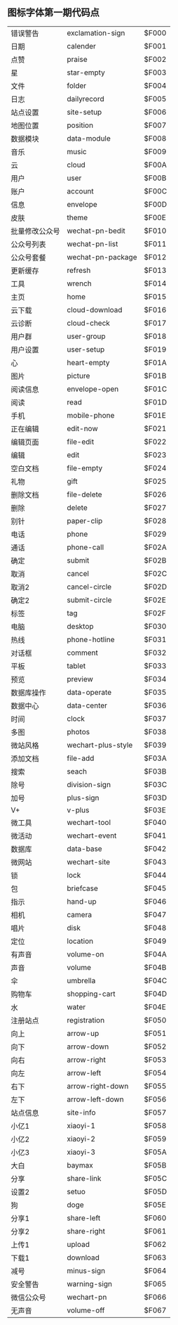 ## 图标字体第一期代码点 ##



<html lang="en">
<head>
	<meta charset="UTF-8">
	<title>Document</title>
</head>
<body>
		<table>
		<tr>
			<td>错误警告</td>
			<td>exclamation-sign</td>
            <td>$F000</td>    
		</tr>
		<tr>
			<td>日期</td>
            <td>calender</td>
			<td>$F001</td>
		</tr>
		<tr>
			<td>点赞</td>
			<td>praise</td>
			<td>$F002</td>
		</tr>
		<tr>
			<td>星</td>
			<td>star-empty</td>
			<td>$F003</td>
		</tr>
		<tr>
			<td>文件</td>
			<td>folder</td>
			<td>$F004</td>
		</tr>
		<tr>
			<td>日志</td>
			<td>dailyrecord</td>
			<td>$F005</td>
		</tr>
		<tr>
			<td>站点设置</td>
			<td>site-setup</td>
			<td>$F006</td>
		</tr>
		<tr>
			<td>地图位置</td>
			<td>position</td>
			<td>$F007</td>
		</tr>
		<tr>
			<td>数据模块</td>
			<td>data-module</td>
			<td>$F008</td>
		</tr>
		<tr>
			<td>音乐</td>
			<td>music</td>
			<td>$F009</td>
		</tr>
		<tr>
			<td>云</td>
			<td>cloud</td>
			<td>$F00A</td>
		</tr>
		<tr>
			<td>用户</td>
			<td>user</td>
			<td>$F00B</td>
		</tr>
		<tr>
			<td>账户</td>
			<td>account</td>
			<td>$F00C</td>
		</tr>
		<tr>
			<td>信息</td>
			<td>envelope</td>
			<td>$F00D</td>
		</tr>
		<tr>
			<td>皮肤</td>
			<td>theme</td>
			<td>$F00E</td>
		</tr>
		<tr>
			<td>批量修改公众号</td>
			<td>wechat-pn-bedit</td>
			<td>$F010</td>
		</tr>
		<tr>
			<td>公众号列表</td>
			<td>wechat-pn-list</td>
			<td>$F011</td>
		</tr>
		<tr>
			<td>公众号套餐</td>
			<td>wechat-pn-package</td>
			<td>$F012</td>
		</tr>
		<tr>
			<td>更新缓存</td>
			<td>refresh</td>
			<td>$F013</td>
		</tr>
		<tr>
			<td>工具</td>
			<td>wrench</td>
			<td>$F014</td>
		</tr>
		<tr>
			<td>主页</td>
			<td>home</td>
			<td>$F015</td>
		</tr>
		<tr>
			<td>云下载</td>
			<td>cloud-download</td>
			<td>$F016</td>
		</tr>
		<tr>
			<td>云诊断</td>
			<td>cloud-check</td>
			<td>$F017</td>
		</tr>
		<tr>
			<td>用户群</td>
			<td>user-group</td>
			<td>$F018</td>
		</tr>
		<tr>
			<td>用户设置</td>
			<td>user-setup</td>
			<td>$F019</td>
		</tr>
		<tr>
			<td>心</td>
			<td>heart-empty</td>
			<td>$F01A</td>
		</tr>
		<tr>
			<td>图片</td>
			<td>picture</td>
			<td>$F01B</td>
		</tr>
		<tr>
			<td>阅读信息</td>
			<td>envelope-open</td>
			<td>$F01C</td>
		</tr>
		<tr>
			<td>阅读</td>
			<td>read</td>
			<td>$F01D</td>
		</tr>
		<tr>
			<td>手机</td>
			<td>mobile-phone</td>
			<td>$F01E</td>
		</tr>
		<tr>
			<td>正在编辑</td>
			<td>edit-now</td>
			<td>$F021</td>
		</tr>
		<tr>
			<td>编辑页面</td>
			<td>file-edit</td>
			<td>$F022</td>
		</tr>
		<tr>
			<td>编辑</td>
			<td>edit</td>
			<td>$F023</td>
		</tr>
		<tr>
			<td>空白文档</td>
			<td>file-empty</td>
			<td>$F024</td>
		</tr>
		<tr>
			<td>礼物</td>
			<td>gift</td>
			<td>$F025</td>
		</tr>
		<tr>
			<td>删除文档</td>
			<td>file-delete</td>
			<td>$F026</td>
		</tr>
		<tr>
			<td>删除</td>
			<td>delete</td>
			<td>$F027</td>
		</tr>
		<tr>
			<td>别针</td>
			<td>paper-clip</td>
			<td>$F028</td>
		</tr>
		<tr>
			<td>电话</td>
			<td>phone</td>
			<td>$F029</td>
		</tr>
		<tr>
			<td>通话</td>
			<td>phone-call</td>
			<td>$F02A</td>
		</tr>
		<tr>
			<td>确定</td>
            <td>submit</td>
			<td>$F02B</td>
		</tr>
		<tr>
			<td>取消</td>
			<td>cancel</td>
			<td>$F02C</td>
		</tr>
		<tr>
			<td>取消2</td>
			<td>cancel-circle</td>
			<td>$F02D</td>
		</tr>
		<tr>
			<td>确定2</td>
			<td>submit-circle</td>
			<td>$F02E</td>
		</tr>
		<tr>
			<td>标签</td>
			<td>tag</td>
			<td>$F02F</td>
		</tr>
		<tr>
			<td>电脑</td>
			<td>desktop</td>
			<td>$F030</td>
		</tr>
		<tr>
			<td>热线</td>
			<td>phone-hotline</td>
			<td>$F031</td>
		</tr>
		<tr>
			<td>对话框</td>
			<td>comment</td>
			<td>$F032</td>
		</tr>
		<tr>
			<td>平板</td>
			<td>tablet</td>
			<td>$F033</td>
		</tr>
		<tr>
			<td>预览</td>
			<td>preview</td>
			<td>$F034</td>
		</tr>
		<tr>
			<td>数据库操作</td>
			<td>data-operate</td>
			<td>$F035</td>
		</tr>
		<tr>
			<td>数据中心</td>
			<td>data-center</td>
			<td>$F036</td>
		</tr>
		<tr>
			<td>时间</td>
			<td>clock</td>
			<td>$F037</td>
		</tr>
		<tr>
			<td>多图</td>
			<td>photos</td>
			<td>$F038</td>
		</tr>
		<tr>
			<td>微站风格</td>
			<td>wechart-plus-style</td>
			<td>$F039</td>
		</tr>
		<tr>
			<td>添加文档</td>
			<td>file-add</td>
			<td>$F03A</td>
		</tr>
		<tr>
			<td>搜索</td>
			<td>seach</td>
			<td>$F03B</td>
		</tr>
		<tr>
			<td>除号</td>
			<td>division-sign</td>
			<td>$F03C</td>
		</tr>
		<tr>
			<td>加号</td>
			<td>plus-sign</td>
			<td>$F03D</td>
		</tr>
		<tr>
			<td>V+</td>
			<td>v-plus</td>
			<td>$F03E</td>
		</tr>
		<tr>
			<td>微工具</td>
			<td>wechart-tool</td>
			<td>$F040</td>
		</tr>
		<tr>
			<td>微活动</td>
			<td>wechart-event</td>
			<td>$F041</td>
		</tr>
		<tr>
			<td>数据库</td>
			<td>data-base</td>
			<td>$F042</td>
		</tr>
		<tr>
			<td>微网站</td>
			<td>wechart-site</td>
			<td>$F043</td>
		</tr>
		<tr>
			<td>锁</td>
			<td>lock</td>
			<td>$F044</td>
		</tr>
		<tr>
			<td>包</td>
			<td>briefcase</td>
			<td>$F045</td>
		</tr>
		<tr>
			<td>指示</td>
			<td>hand-up</td>
			<td>$F046</td>
		</tr>
		<tr>
			<td>相机</td>
			<td>camera</td>
			<td>$F047</td>
		</tr>
		<tr>
			<td>唱片</td>
			<td>disk</td>
			<td>$F048</td>
		</tr>
		<tr>
			<td>定位</td>
			<td>location</td>
			<td>$F049</td>
		</tr>
		<tr>
			<td>有声音</td>
			<td>volume-on</td>
			<td>$F04A</td>
		</tr>
		<tr>
			<td>声音</td>
			<td>volume</td>
			<td>$F04B</td>
		</tr>
		<tr>
			<td>伞</td>
			<td>umbrella</td>
			<td>$F04C</td>
		</tr>
		<tr>
			<td>购物车</td>
			<td>shopping-cart</td>
			<td>$F04D</td>
		</tr>
		<tr>
			<td>水</td>
			<td>water</td>
			<td>$F04E</td>
		</tr>
		<tr>
			<td>注册站点</td>
			<td>registration</td>
			<td>$F050</td>
		</tr>
		<tr>
			<td>向上</td>
			<td>arrow-up</td>
			<td>$F051</td>
		</tr>
		<tr>
			<td>向下</td>
			<td>arrow-down</td>
			<td>$F052</td>
		</tr>
		<tr>
			<td>向右</td>
			<td>arrow-right</td>
			<td>$F053</td>
		</tr>
		<tr>
			<td>向左</td>
			<td>arrow-left</td>
			<td>$F054</td>
		</tr>
		<tr>
			<td>右下</td>
			<td>arrow-right-down</td>
			<td>$F055</td>
		</tr>
		<tr>
			<td>左下</td>
			<td>arrow-left-down</td>
			<td>$F056</td>
		</tr>
		<tr>
			<td>站点信息</td>
			<td>site-info</td>
			<td>$F057</td>
		</tr>
		<tr>
			<td>小亿1</td>
			<td>xiaoyi-1</td>
			<td>$F058</td>
		</tr>
		<tr>
			<td>小亿2</td>
			<td>xiaoyi-2</td>
			<td>$F059</td>
		</tr>
		<tr>
			<td>小亿3</td>
			<td>xiaoyi-3</td>
			<td>$F05A</td>
		</tr>
		<tr>
			<td>大白</td>
			<td>baymax</td>
			<td>$F05B</td>
		</tr>
		<tr>
			<td>分享</td>
			<td>share-link</td>
			<td>$F05C</td>
		</tr>
		<tr>
			<td>设置2</td>
			<td>setuo</td>
			<td>$F05D</td>
		</tr>
		<tr>
			<td>狗</td>
			<td>doge</td>
			<td>$F05E</td>
		</tr>
		<tr>
			<td>分享1</td>
			<td>share-left</td>
			<td>$F060</td>
		</tr>
		<tr>
			<td>分享2</td>
			<td>share-right</td>
			<td>$F061</td>
		</tr>
		<tr>
			<td>上传1</td>
			<td>upload</td>
			<td>$F062</td>
		</tr>
		<tr>
			<td>下载1</td>
			<td>download</td>
			<td>$F063</td>
		</tr>
		<tr>
			<td>减号</td>
			<td>minus-sign</td>
			<td>$F064</td>
		</tr>
		<tr>
			<td>安全警告</td>
			<td>warning-sign</td>
			<td>$F065</td>
		</tr>
		<tr>
			<td>微信公众号</td>
			<td>wechart-pn</td>
			<td>$F066</td>
		</tr>
		<tr>
			<td>无声音</td>
			<td>volume-off</td>
			<td>$F067</td>
		</tr>
	</table>
</body>
</html>